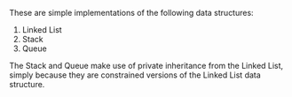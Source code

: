 These are simple implementations of the following data structures:
1. Linked List
2. Stack
3. Queue

The Stack and Queue make use of private inheritance from the Linked List,
simply because they are constrained versions of the Linked List data structure.


